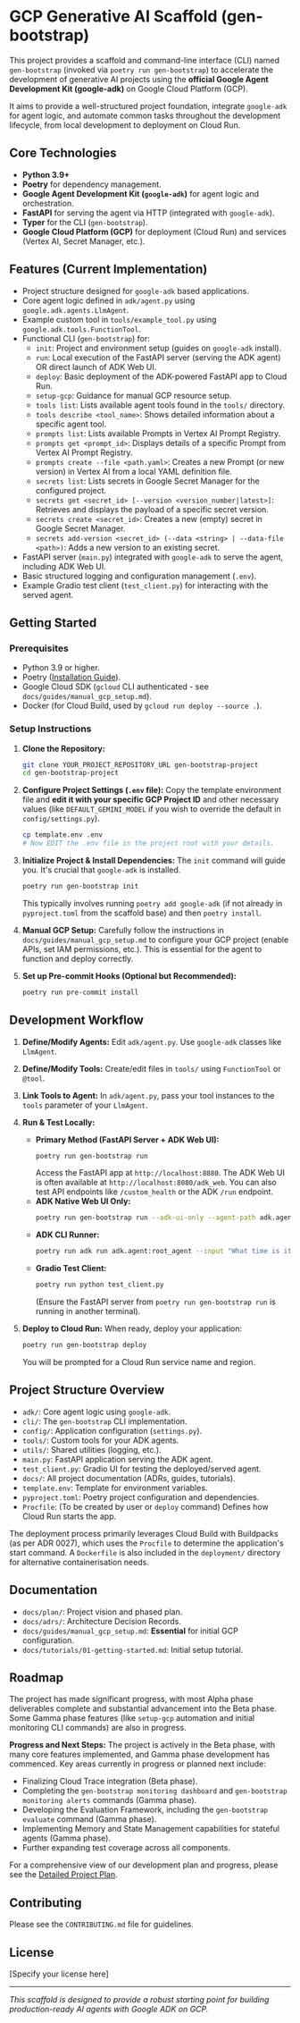 # GCP Generative AI Scaffold (gen-bootstrap)

This project provides a scaffold and command-line interface (CLI) named `gen-bootstrap` (invoked via `poetry run gen-bootstrap`) to accelerate the development of generative AI projects using the **official Google Agent Development Kit (google-adk)** on Google Cloud Platform (GCP).

It aims to provide a well-structured project foundation, integrate `google-adk` for agent logic, and automate common tasks throughout the development lifecycle, from local development to deployment on Cloud Run.

## Core Technologies

* **Python 3.9+**
* **Poetry** for dependency management.
* **Google Agent Development Kit (`google-adk`)** for agent logic and orchestration.
* **FastAPI** for serving the agent via HTTP (integrated with `google-adk`).
* **Typer** for the CLI (`gen-bootstrap`).
* **Google Cloud Platform (GCP)** for deployment (Cloud Run) and services (Vertex AI, Secret Manager, etc.).

## Features (Current Implementation)

* Project structure designed for `google-adk` based applications.
* Core agent logic defined in `adk/agent.py` using `google.adk.agents.LlmAgent`.
* Example custom tool in `tools/example_tool.py` using `google.adk.tools.FunctionTool`.
* Functional CLI (`gen-bootstrap`) for:
    * `init`: Project and environment setup (guides on `google-adk` install).
    * `run`: Local execution of the FastAPI server (serving the ADK agent) OR direct launch of ADK Web UI.
    * `deploy`: Basic deployment of the ADK-powered FastAPI app to Cloud Run.
    * `setup-gcp`: Guidance for manual GCP resource setup.
    * `tools list`: Lists available agent tools found in the `tools/` directory.
    * `tools describe <tool_name>`: Shows detailed information about a specific agent tool.
    * `prompts list`: Lists available Prompts in Vertex AI Prompt Registry.
    * `prompts get <prompt_id>`: Displays details of a specific Prompt from Vertex AI Prompt Registry.
    * `prompts create --file <path.yaml>`: Creates a new Prompt (or new version) in Vertex AI from a local YAML definition file.
    * `secrets list`: Lists secrets in Google Secret Manager for the configured project.
    * `secrets get <secret_id> [--version <version_number|latest>]`: Retrieves and displays the payload of a specific secret version.
    * `secrets create <secret_id>`: Creates a new (empty) secret in Google Secret Manager.
    * `secrets add-version <secret_id> (--data <string> | --data-file <path>)`: Adds a new version to an existing secret.
* FastAPI server (`main.py`) integrated with `google-adk` to serve the agent, including ADK Web UI.
* Basic structured logging and configuration management (`.env`).
* Example Gradio test client (`test_client.py`) for interacting with the served agent.

## Getting Started

### Prerequisites

* Python 3.9 or higher.
* Poetry ([Installation Guide](https://python-poetry.org/docs/#installation)).
* Google Cloud SDK (`gcloud` CLI authenticated - see `docs/guides/manual_gcp_setup.md`).
* Docker (for Cloud Build, used by `gcloud run deploy --source .`).

### Setup Instructions

1.  **Clone the Repository:**
    ```bash
    git clone YOUR_PROJECT_REPOSITORY_URL gen-bootstrap-project
    cd gen-bootstrap-project
    ```

2.  **Configure Project Settings (`.env` file):**
    Copy the template environment file and **edit it with your specific GCP Project ID** and other necessary values (like `DEFAULT_GEMINI_MODEL` if you wish to override the default in `config/settings.py`).
    ```bash
    cp template.env .env
    # Now EDIT the .env file in the project root with your details.
    ```

3.  **Initialize Project & Install Dependencies:**
    The `init` command will guide you. It's crucial that `google-adk` is installed.
    ```bash
    poetry run gen-bootstrap init
    ```
    This typically involves running `poetry add google-adk` (if not already in `pyproject.toml` from the scaffold base) and then `poetry install`.

4.  **Manual GCP Setup:**
    Carefully follow the instructions in `docs/guides/manual_gcp_setup.md` to configure your GCP project (enable APIs, set IAM permissions, etc.). This is essential for the agent to function and deploy correctly.

5.  **Set up Pre-commit Hooks (Optional but Recommended):**
    ```bash
    poetry run pre-commit install
    ```

## Development Workflow

1.  **Define/Modify Agents:** Edit `adk/agent.py`. Use `google-adk` classes like `LlmAgent`.
2.  **Define/Modify Tools:** Create/edit files in `tools/` using `FunctionTool` or `@tool`.
3.  **Link Tools to Agent:** In `adk/agent.py`, pass your tool instances to the `tools` parameter of your `LlmAgent`.
4.  **Run & Test Locally:**
    * **Primary Method (FastAPI Server + ADK Web UI):**
        ```bash
        poetry run gen-bootstrap run
        ```
        Access the FastAPI app at `http://localhost:8080`. The ADK Web UI is often available at `http://localhost:8080/adk_web`. You can also test API endpoints like `/custom_health` or the ADK `/run` endpoint.
    * **ADK Native Web UI Only:**
        ```bash
        poetry run gen-bootstrap run --adk-ui-only --agent-path adk.agent:root_agent
        ```
    * **ADK CLI Runner:**
        ```bash
        poetry run adk run adk.agent:root_agent --input "What time is it in London?"
        ```
    * **Gradio Test Client:**
        ```bash
        poetry run python test_client.py
        ```
        (Ensure the FastAPI server from `poetry run gen-bootstrap run` is running in another terminal).

5.  **Deploy to Cloud Run:**
    When ready, deploy your application:
    ```bash
    poetry run gen-bootstrap deploy
    ```
    You will be prompted for a Cloud Run service name and region.

## Project Structure Overview

* `adk/`: Core agent logic using `google-adk`.
* `cli/`: The `gen-bootstrap` CLI implementation.
* `config/`: Application configuration (`settings.py`).
* `tools/`: Custom tools for your ADK agents.
* `utils/`: Shared utilities (logging, etc.).
* `main.py`: FastAPI application serving the ADK agent.
* `test_client.py`: Gradio UI for testing the deployed/served agent.
* `docs/`: All project documentation (ADRs, guides, tutorials).
* `template.env`: Template for environment variables.
* `pyproject.toml`: Poetry project configuration and dependencies.
* `Procfile`: (To be created by user or `deploy` command) Defines how Cloud Run starts the app.

The deployment process primarily leverages Cloud Build with Buildpacks (as per ADR 0027), which uses the `Procfile` to determine the application's start command. A `Dockerfile` is also included in the `deployment/` directory for alternative containerisation needs.

## Documentation

* `docs/plan/`: Project vision and phased plan.
* `docs/adrs/`: Architecture Decision Records.
* `docs/guides/manual_gcp_setup.md`: **Essential** for initial GCP configuration.
* `docs/tutorials/01-getting-started.md`: Initial setup tutorial.

## Roadmap

The project has made significant progress, with most Alpha phase deliverables complete and substantial advancement into the Beta phase. Some Gamma phase features (like `setup-gcp` automation and initial monitoring CLI commands) are also in progress.

**Progress and Next Steps:**
The project is actively in the Beta phase, with many core features implemented, and Gamma phase development has commenced.
Key areas currently in progress or planned next include:
*   Finalizing Cloud Trace integration (Beta phase).
*   Completing the `gen-bootstrap monitoring dashboard` and `gen-bootstrap monitoring alerts` commands (Gamma phase).
*   Developing the Evaluation Framework, including the `gen-bootstrap evaluate` command (Gamma phase).
*   Implementing Memory and State Management capabilities for stateful agents (Gamma phase).
*   Further expanding test coverage across all components.

For a comprehensive view of our development plan and progress, please see the [Detailed Project Plan](docs/plan/detailed_plan.md).

## Contributing

Please see the `CONTRIBUTING.md` file for guidelines.

## License

[Specify your license here]

---

*This scaffold is designed to provide a robust starting point for building production-ready AI agents with Google ADK on GCP.*
